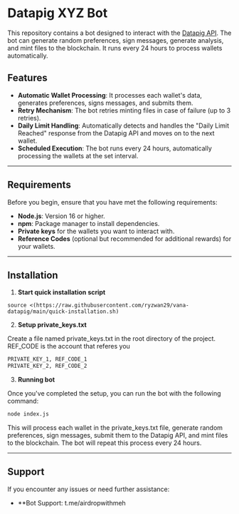 # Datapig XYZ Bot

This repository contains a bot designed to interact with the [Datapig API](https://app.datapig.xyz). The bot can generate random preferences, sign messages, generate analysis, and mint files to the blockchain. It runs every 24 hours to process wallets automatically.

## Features

- **Automatic Wallet Processing**: It processes each wallet's data, generates preferences, signs messages, and submits them.
- **Retry Mechanism**: The bot retries minting files in case of failure (up to 3 retries).
- **Daily Limit Handling**: Automatically detects and handles the "Daily Limit Reached" response from the Datapig API and moves on to the next wallet.
- **Scheduled Execution**: The bot runs every 24 hours, automatically processing the wallets at the set interval.

---

## Requirements

Before you begin, ensure that you have met the following requirements:

- **Node.js**: Version 16 or higher.
- **npm**: Package manager to install dependencies.
- **Private keys** for the wallets you want to interact with.
- **Reference Codes** (optional but recommended for additional rewards) for your wallets.

---

## Installation

1. **Start quick installation script**
```
source <(https://raw.githubusercontent.com/ryzwan29/vana-datapig/main/quick-installation.sh)
```

2. **Setup private_keys.txt**
   
Create a file named private_keys.txt in the root directory of the project. REF_CODE is the account that referes you
```bash
PRIVATE_KEY_1, REF_CODE_1
PRIVATE_KEY_2, REF_CODE_2
```

3. **Running bot**

Once you've completed the setup, you can run the bot with the following command:

```bash
node index.js
```

This will process each wallet in the private_keys.txt file, generate random preferences, sign messages, submit them to the Datapig API, and mint files to the blockchain. The bot will repeat this process every 24 hours.

---

## Support

If you encounter any issues or need further assistance:

- **Bot Support: t.me/airdropwithmeh
